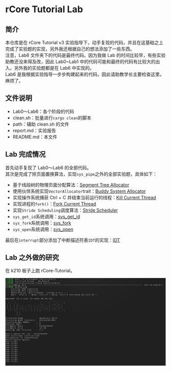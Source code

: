 # rCore Tutorial Lab
## 简介
本仓库是在 rCore Tutorial v3 实验指导下，动手复现的代码，并且在这基础之上完成了实验题的实现，另外我还根据自己的想法添加了一些东西。  
注意，Lab6 文件夹下的代码是最终代码。因为我做 Lab 的时间比较早，有些实验助教还没来得及改，因此 Lab0~Lab1 中的代码可能和最终的代码有比较大的出入。另外我的实验题都是在 Lab6 中实现的。  
Lab6 是我根据实验指导一步步构建起来的代码，因此请助教学长主要检查这里。麻烦了。  
## 文件说明
+ Lab0～Lab6：各个阶段的代码
+ clean.sh：批量进行` cargo clean `的脚本
+ path：辅助 clean.sh 的文件
+ report.md：实验报告
+ README.md：本文件
## Lab 完成情况
首先动手复现了 Lab0～Lab6 的全部代码。  
其次是完成了除页面置换算法，实现` sys_pipe `之外的全部实验题，具体如下：  
+ 基于线段树的物理页面分配算法：[Segment Tree Allocator](https://github.com/SKTT1Ryze/OS_Tutorial_Summer_of_Code/blob/master/rCore_Labs/Lab6/os/src/algorithm/src/allocator/segment_tree_allocator.rs)
+ 使用伙伴系统实现` VectorAllocator `trait：[Buddy System Allocator](https://github.com/SKTT1Ryze/OS_Tutorial_Summer_of_Code/blob/master/rCore_Labs/Lab6/os/src/algorithm/src/allocator/buddy_system_vector_allocator.rs)
+ 实现操作系统捕获 Ctrl + C 并结束当前运行的线程：[Kill Current Thread](https://github.com/SKTT1Ryze/OS_Tutorial_Summer_of_Code/blob/master/rCore_Labs/Lab6/os/src/interrupt/handle_function.rs)
+ 实现进程的` fork() `：[Fork Current Thread](https://github.com/SKTT1Ryze/OS_Tutorial_Summer_of_Code/blob/master/rCore_Labs/Lab6/os/src/process/thread.rs)
+ 实现` Stride Scheduling `调度算法：[Stride Scheduler](https://github.com/SKTT1Ryze/OS_Tutorial_Summer_of_Code/blob/master/rCore_Labs/Lab6/os/src/algorithm/src/scheduler/stride_scheduler.rs)
+ ` sys_get_id `系统调用：[sys_get_id](https://github.com/SKTT1Ryze/OS_Tutorial_Summer_of_Code/blob/master/rCore_Labs/Lab6/os/src/kernel/process.rs)
+ ` sys_fork `系统调用：[sys_fork](https://github.com/SKTT1Ryze/OS_Tutorial_Summer_of_Code/blob/master/rCore_Labs/Lab6/os/src/kernel/process.rs)
+ ` sys_open `系统调用：[sys_open](https://github.com/SKTT1Ryze/OS_Tutorial_Summer_of_Code/blob/master/rCore_Labs/Lab6/os/src/kernel/fs.rs)


最后在` interrupt `部分添加了中断描述符表` IDT `的实现：[IDT](https://github.com/SKTT1Ryze/OS_Tutorial_Summer_of_Code/blob/master/rCore_Labs/Lab6/os/src/interrupt/idt.rs)  

## Lab 之外做的研究
在 k210 板子上跑 rCore-Tutorial。  

![k210](../k210.png)
